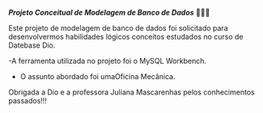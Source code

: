 **_Projeto Conceitual de Modelagem de Banco de Dados_** 👨‍🔧🚓

Este projeto de modelagem de banco de dados foi solicitado para desenvolvermos 
habilidades lógicos conceitos estudados no curso de Datebase Dio. 

-A  ferramenta utilizada no projeto foi o MySQL Workbench.
- O assunto abordado foi umaOficina Mecânica.

Obrigada a Dio e a professora Juliana Mascarenhas pelos conhecimentos passados!!!
